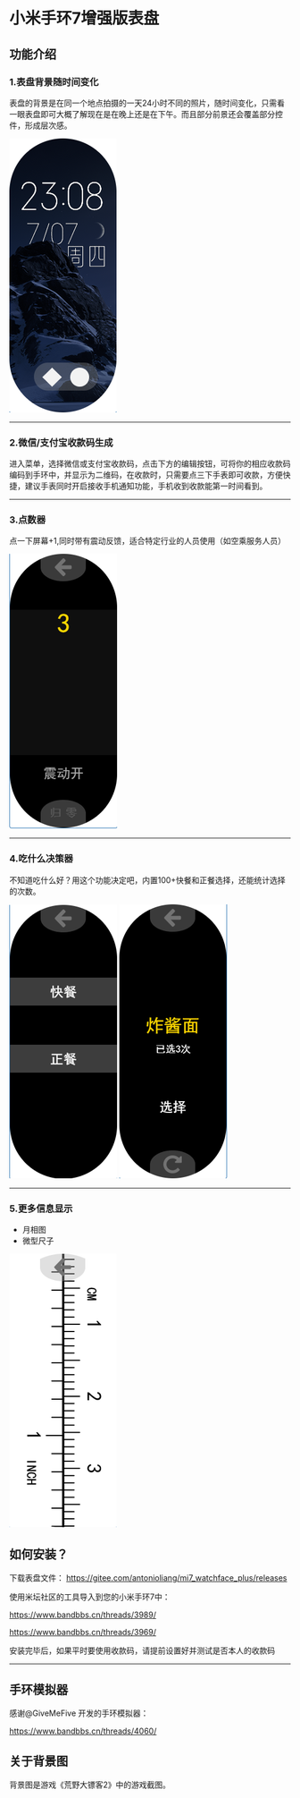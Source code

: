 # 小米手环7增强版表盘
## 功能介绍
### 1.表盘背景随时间变化

表盘的背景是在同一个地点拍摄的一天24小时不同的照片，随时间变化，只需看一眼表盘即可大概了解现在是在晚上还是在下午。而且部分前景还会覆盖部分控件，形成层次感。

![主页](srchome.png)
____
### 2.微信/支付宝收款码生成
进入菜单，选择微信或支付宝收款码，点击下方的编辑按钮，可将你的相应收款码编码到手环中，并显示为二维码，在收款时，只需要点三下手表即可收款，方便快捷，建议手表同时开启接收手机通知功能，手机收到收款能第一时间看到。
____
### 3.点数器
点一下屏幕+1,同时带有震动反馈，适合特定行业的人员使用（如空乘服务人员）

![点数器](srccounter.png)
____
### 4.吃什么决策器
不知道吃什么好？用这个功能决定吧，内置100+快餐和正餐选择，还能统计选择的次数。

![吃什么](srceatwhat.png)
![输入图片说明](srczhajiangmian.png)
____

### 5.更多信息显示
- 月相图
- 微型尺子

![尺子](srcimage.png)


## 如何安装？
下载表盘文件：
https://gitee.com/antonioliang/mi7_watchface_plus/releases

使用米坛社区的工具导入到您的小米手环7中：

https://www.bandbbs.cn/threads/3989/

https://www.bandbbs.cn/threads/3969/

安装完毕后，如果平时要使用收款码，请提前设置好并测试是否本人的收款码
____
## 手环模拟器
感谢@GiveMeFive 开发的手环模拟器：

https://www.bandbbs.cn/threads/4060/


## 关于背景图
背景图是游戏《荒野大镖客2》中的游戏截图。
